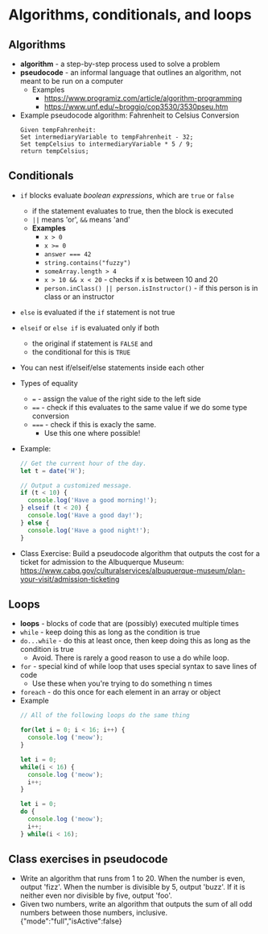 # Algorithms, conditionals, and loops

## Algorithms
- **algorithm** - a step-by-step process used to solve a problem
- **pseudocode** - an informal language that outlines an algorithm, not meant to be run on a computer
    - Examples
        - https://www.programiz.com/article/algorithm-programming
        - https://www.unf.edu/~broggio/cop3530/3530pseu.htm
- Example pseudocode algorithm: Fahrenheit to Celsius Conversion
  ```
  Given tempFahrenheit:  
  Set intermediaryVariable to tempFahrenheit - 32;  
  Set tempCelsius to intermediaryVariable * 5 / 9;  
  return tempCelsius;
  ```

## Conditionals
- `if` blocks evaluate *boolean expressions*, which are `true` or `false`
    - if the statement evaluates to true, then the block is executed
    - `||` means 'or', `&&` means 'and'
    - **Examples**
        - `x > 0`
        - `x >= 0`
        - `answer === 42`
        - `string.contains("fuzzy")`
        - `someArray.length > 4`
        - `x > 10 && x < 20` - checks if x is between 10 and 20
        - `person.inClass() || person.isInstructor()` - if this person is in class or an instructor
- `else` is evaluated if the `if` statement is not true
- `elseif` or `else if` is evaluated only if both
    - the original if statement is `FALSE` and
    - the conditional for this is `TRUE`
- You can nest if/elseif/else statements inside each other
- Types of equality
    - `=` - assign the value of the right side to the left side
    - `==` - check if this evaluates to the same value if we do some type conversion
    - `===` - check if this is exacly the same.
        - Use this one where possible!
- Example:
  ```javascript
  // Get the current hour of the day.
  let t = date('H');

  // Output a customized message.
  if (t < 10) {
    console.log('Have a good morning!');
  } elseif (t < 20) {
    console.log('Have a good day!');
  } else {
    console.log('Have a good night!');
  }
  ```

- Class Exercise: Build a pseudocode algorithm that outputs the cost for a ticket for admission to the
  Albuquerque Museum: https://www.cabq.gov/culturalservices/albuquerque-museum/plan-your-visit/admission-ticketing


## Loops
- **loops** - blocks of code that are (possibly) executed multiple times
- `while` - keep doing this as long as the condition is true
- `do...while` - do this at least once, then keep doing this as long as the condition is true
    - Avoid. There is rarely a good reason to use a do while loop.
- `for` - special kind of while loop that uses special syntax to save lines of code
    - Use these when you're trying to do something n times
- `foreach` - do this once for each element in an array or object
- Example
  ```javascript
  // All of the following loops do the same thing
  
  for(let i = 0; i < 16; i++) {
    console.log ('meow');
  }

  let i = 0;
  while(i < 16) {
    console.log ('meow');
    i++;
  }

  let i = 0;
  do {
    console.log ('meow');
    i++;
  } while(i < 16);
  ```
## Class exercises in pseudocode
- Write an algorithm that runs from 1 to 20. When the number is even, output 'fizz'. When the number is divisible by 5, output 'buzz'. If it is neither even nor divisible by five, output 'foo'.
- Given two numbers, write an algorithm that outputs the sum of all odd numbers between those numbers, inclusive.
  {"mode":"full","isActive":false}